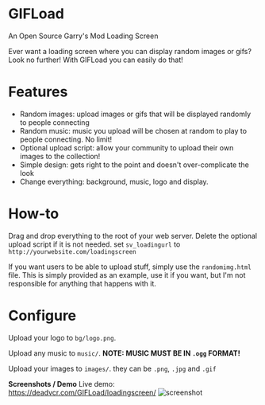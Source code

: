 # GIFLoad
An Open Source Garry's Mod Loading Screen

Ever want a loading screen where you can display random images or gifs? Look no further!
With GIFLoad you can easily do that! 

# Features

- Random images: upload images or gifs that will be displayed randomly to people connecting
- Random music: music you upload will be chosen at random to play to people connecting. No limit!
- Optional upload script: allow your community to upload their own images to the collection!
- Simple design: gets right to the point and doesn't over-complicate the look
- Change everything: background, music, logo and display.

# How-to

Drag and drop everything to the root of your web server. Delete the optional upload script if it is not needed. set `sv_loadingurl` to `http://yourwebsite.com/loadingscreen` 

If you want users to be able to upload stuff, simply use the `randomimg.html` file. This is simply provided as an example, 
use it if you want, but I'm not responsible for anything that happens with it.

# Configure

Upload your logo to `bg/logo.png`.

Upload any music to `music/`. **NOTE: MUSIC MUST BE IN `.ogg` FORMAT!**

Upload your images to `images/`. they can be `.png`, `.jpg` and `.gif`

**Screenshots / Demo**
Live demo: https://deadvcr.com/GIFLoad/loadingscreen/
![screenshot](https://i.imgur.com/z5GCUj8.png "Screenshot")
 
